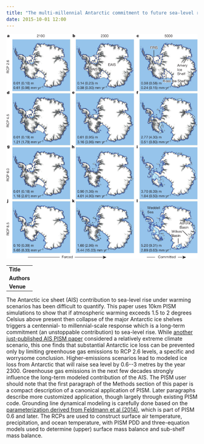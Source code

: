 ```yaml
---
title: "The multi-millennial Antarctic commitment to future sea-level rise"
date: 2015-10-01 12:00
---
```


![](/img/applications/golledge2015.png)


||
|-
| **Title** | [The multi-millennial Antarctic commitment to future sea-level rise](http://www.nature.com/nature/journal/v526/n7573/full/nature15706.html) |
| **Authors** | [N. Golledge](http://www.victoria.ac.nz/antarctic/about/staff/nick-golledge) and others |
| **Venue** | [Nature](http://www.nature.com/nature) |

The Antarctic ice sheet (AIS) contribution to sea-level rise under warming scenarios has been difficult to quantify. This paper uses 10km PISM simulations to show that if atmospheric warming exceeds 1.5 to 2 degrees Celsius above present then collapse of the major Antarctic ice shelves triggers a centennial- to millennial-scale response which is a long-term commitment (an unstoppable contribution) to sea-level rise. While [another just-published AIS PISM paper](http://dx.doi.org/10.1126/sciadv.1500589) considered a relatively extreme climate scenario, this one finds that substantial Antarctic ice loss can be prevented only by limiting greenhouse gas emissions to RCP 2.6 levels, a specific and worrysome conclusion. Higher-emissions scenarios lead to modeled ice loss from Antarctic that will raise sea level by 0.6--3 metres by the year 2300. Greenhouse gas emissions in the next few decades strongly influence the long-term modeled contribution of the AIS.
The PISM user should note that the first paragraph of the Methods section of this paper is a compact description of a canonical application of PISM. Later paragraphs describe more customized application, though largely through existing PISM code. Grounding line dynamical modeling is carefully done based on the [parameterization derived from Feldmann et al (2014)](http://dx.doi.org/10.3189/2014JoG13J093), which is part of PISM 0.6 and later. The RCPs are used to construct surface air temperature, precipitation, and ocean temperature, with PISM PDD and three-equation models used to determine (upper) surface mass balance and sub-shelf mass balance.

